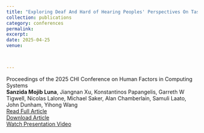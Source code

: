 ```yaml
---
title: "Exploring Deaf And Hard of Hearing Peoples' Perspectives On Tasks In Augmented Reality: Interacting With 3D Objects And Instructional Comprehension"
collection: publications
category: conferences
permalink: 
excerpt: 
date: 2025-04-25
venue: 


 
---
```

Proceedings of the 2025 CHI Conference on Human Factors in Computing Systems    
**Sanzida Mojib Luna**, Jiangnan Xu, Konstantinos Papangelis, Garreth W Tigwell, Nicolas Lalone, Michael Saker, Alan Chamberlain, Samuli Laato, John Dunham, Yihong Wang  
[Read Full Article](https://dl.acm.org/doi/10.1145/3706598.3713678)    
[Download Article](https://sanzidamojibluna.github.io/files/chi_2025.pdf)  
[Watch Presentation Video](https://www.youtube.com/watch?v=7YP3yXpQxtI)
